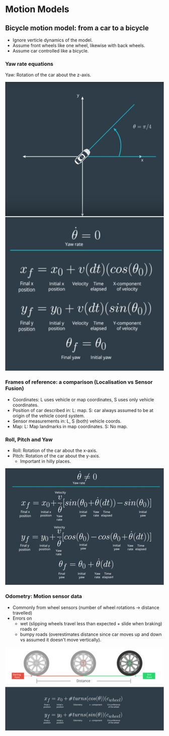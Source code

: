 # Motion Models

## Bicycle motion model: from a car to a bicycle

- Ignore verticle dynamics of the model.
- Assume front wheels like one wheel, likewise with back wheels.
- Assume car controlled like a bicycle.

### Yaw rate equations

Yaw: Rotation of the car about the z-axis.

![img](./images/12.1.png)![img](./images/12.2_seenotes.png)

### Frames of reference: a comparison (Localisation vs Sensor Fusion)

- Coordinates: L uses vehicle or map coordinates, S uses only vehicle coordinates.
- Position of car described in: L: map. S: car always assumed to be at origin of the vehicle coord system.
- Sensor measurements in: L, S (both) vehicle coords.
- Map: L: Map landmarks in map coordinates. S: No map.

### Roll, Pitch and Yaw

- Roll: Rotation of the car about the x-axis.
- Pitch: Rotation of the car about the y-axis.
  - Important in hilly places.

![img](./images/12.3.png)

### Odometry: Motion sensor data

- Commonly from wheel sensors (number of wheel rotations -> distance travelled)
- Errors on
  - wet (slipping wheels travel less than expected + slide when braking) roads or
  - bumpy roads (overestimates distance since car moves up and down vs assumed it doesn't move vertically).

![img](./images/12.4.png)